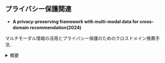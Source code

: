 ## プライバシー保護関連
 -  **A privacy-preserving framework with multi-modal data for cross-domain recommendation(2024)**　　

  マルチモーダル情報の活用とプライバシー保護のためのクロスドメイン推薦手法．  
  <details><summary>概要</summary><div>
  マルチモーダル情報を活用して既存手法より情報量の多いドメイン共通及び固有の埋め込みを分離・抽出するエンコーダと、知識転移中のユーザのプライバシー保護のためローカル差分プライバシーによる難読化を行う。加えて、難読化された分離表現の整合性と差異性を保証するため、コントラスト学習に基づいたドメイン間およびドメイン内損失を組み込んだ。

  [[link]](https://www.sciencedirect.com/science/article/pii/S0950705124011638)
  [[code]](https://github.com/Lili1013/P2M2-CDR)
